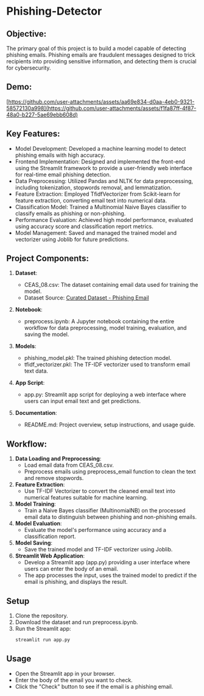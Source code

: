 # Phishing-Detector

## Objective:
The primary goal of this project is to build a model capable of detecting phishing emails. Phishing emails are fraudulent messages designed to trick recipients into providing sensitive information, and detecting them is crucial for cybersecurity.

## Demo:

[https://github.com/user-attachments/assets/aa69e834-d0aa-4eb0-9321-58572130a998](https://github.com/user-attachments/assets/f1fa87ff-4f87-48a0-b227-5ae69ebb608d)

## Key Features:
- Model Development: Developed a machine learning model to detect phishing emails with high accuracy.
- Frontend Implementation: Designed and implemented the front-end using the Streamlit framework to provide a user-friendly web interface for real-time email phishing detection.
- Data Preprocessing: Utilized Pandas and NLTK for data preprocessing, including tokenization, stopwords removal, and lemmatization.
- Feature Extraction: Employed TfidfVectorizer from Scikit-learn for feature extraction, converting email text into numerical data.
- Classification Model: Trained a Multinomial Naive Bayes classifier to classify emails as phishing or non-phishing.
- Performance Evaluation: Achieved high model performance, evaluated using accuracy score and classification report metrics.
- Model Management: Saved and managed the trained model and vectorizer using Joblib for future predictions.

## Project Components:

1. **Dataset**:
    - CEAS_08.csv: The dataset containing email data used for training the model.
    - Dataset Source: [Curated Dataset - Phishing Email](https://figshare.com/articles/dataset/Curated_Dataset_-_Phishing_Email/24899952?file=43817124)

2. **Notebook**:
    - preprocess.ipynb: A Jupyter notebook containing the entire workflow for data preprocessing, model training, evaluation, and saving the model.

3. **Models**:
    - phishing_model.pkl: The trained phishing detection model.
    - tfidf_vectorizer.pkl: The TF-IDF vectorizer used to transform email text data.

4. **App Script**:
    - app.py: Streamlit app script for deploying a web interface where users can input email text and get predictions.

5. **Documentation**:
    - README.md: Project overview, setup instructions, and usage guide.

## Workflow:

1. **Data Loading and Preprocessing**:
    - Load email data from CEAS_08.csv.
    - Preprocess emails using preprocess_email function to clean the text and remove stopwords.
2. **Feature Extraction**:
    - Use TF-IDF Vectorizer to convert the cleaned email text into numerical features suitable for machine learning.
3. **Model Training**:
    - Train a Naive Bayes classifier (MultinomialNB) on the processed email data to distinguish between phishing and non-phishing emails.
4. **Model Evaluation**:
    - Evaluate the model's performance using accuracy and a classification report.
5. **Model Saving**:
    - Save the trained model and TF-IDF vectorizer using Joblib.
6. **Streamlit Web Application**:
    - Develop a Streamlit app (app.py) providing a user interface where users can enter the body of an email.
    - The app processes the input, uses the trained model to predict if the email is phishing, and displays the result.

## Setup

1. Clone the repository.
2. Download the dataset and run preprocess.ipynb.
3. Run the Streamlit app:
    ```bash
    streamlit run app.py
    ```

## Usage

- Open the Streamlit app in your browser.
- Enter the body of the email you want to check.
- Click the "Check" button to see if the email is a phishing email.
